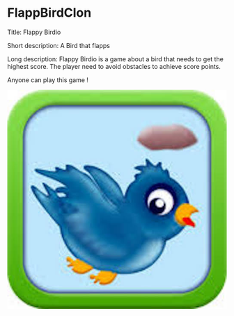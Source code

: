 # FlappBirdClon

Title: Flappy Birdio

Short description: A Bird that flapps

Long description: Flappy Birdio is a game about a bird that needs to get the highest score.
The player need to avoid obstacles to achieve score points.

Anyone can play this game !

<img src="/images/icon2.jpg" width="512"> 
